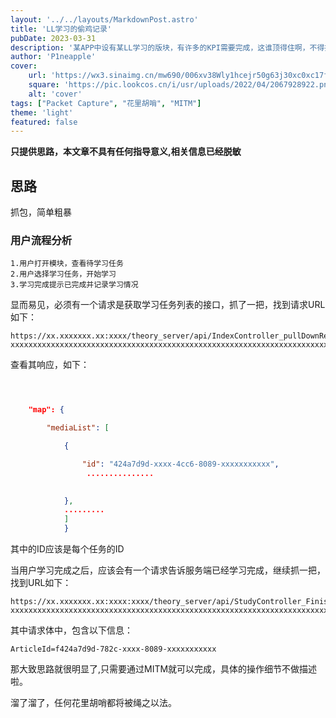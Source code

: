 ```yaml
---
layout: '../../layouts/MarkdownPost.astro'
title: 'LL学习的偷鸡记录'
pubDate: 2023-03-31
description: '某APP中设有某LL学习的版块，有许多的KPI需要完成，这谁顶得住啊，不得找个方法偷鸡'
author: 'P1neapple'
cover:
    url: 'https://wx3.sinaimg.cn/mw690/006xv38Wly1hcejr50g63j30xc0xc17f.jpg'
    square: 'https://pic.lookcos.cn/i/usr/uploads/2022/04/2067928922.png'
    alt: 'cover'
tags: ["Packet Capture", "花里胡哨", "MITM"]
theme: 'light'
featured: false
---
```












**只提供思路，本文章不具有任何指导意义,相关信息已经脱敏**



## 思路


抓包，简单粗暴

### 用户流程分析

	1.用户打开模块，查看待学习任务
	2.用户选择学习任务，开始学习
	3.学习完成提示已完成并记录学习情况

显而易见，必须有一个请求是获取学习任务列表的接口，抓了一把，找到请求URL如下：

```
https://xx.xxxxxxx.xx:xxxx/theory_server/api/IndexController_pullDownRefreshMediaPg?xxxxxxxxxxxxxxxxxxxxxxxxxxxxxxxxxxxxxxxxxxxxxxxxxxxxxxxxxxxxxxxxxxxxxxxxxxxxxxxxxxxx
```

查看其响应，如下：

```json



    "map": {

        "mediaList": [

            {

                "id": "424a7d9d-xxxx-4cc6-8089-xxxxxxxxxxx",
				 ...............
                

            },
            .........
            ]
            }
```

其中的ID应该是每个任务的ID

当用户学习完成之后，应该会有一个请求告诉服务端已经学习完成，继续抓一把，找到URL如下：

```
https://xx.xxxxxxx.xx:xxxx:xxxx/theory_server/api/StudyController_FinishInfo?
xxxxxxxxxxxxxxxxxxxxxxxxxxxxxxxxxxxxxxxxxxxxxxxxxxxxxxxxxxxxxxxxxxxxxxxxxxxxxxxxxxxx
```

其中请求体中，包含以下信息：

```
ArticleId=f424a7d9d-782c-xxxx-8089-xxxxxxxxxxx
```

那大致思路就很明显了,只需要通过MITM就可以完成，具体的操作细节不做描述啦。

溜了溜了，任何花里胡哨都将被绳之以法。

